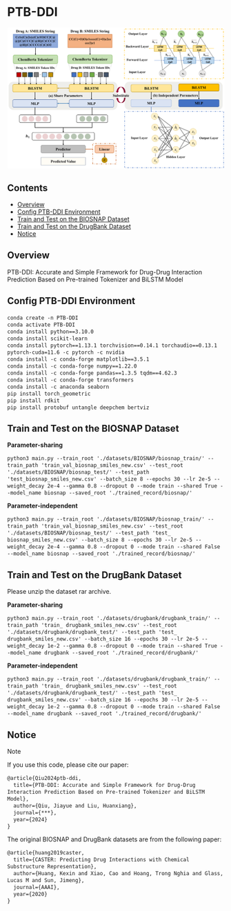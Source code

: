 # PTB-DDI

![](https://github.com/drunkprogrammer/PTB-DDI/blob/main/Overall-Architecture.png)

## Contents

- [Overview](#Overview)
- [Config PTB-DDI Environment](#Config-PTB-DDI-Environment)
- [Train and Test on the BIOSNAP Dataset](#Train-and-Test-on-the-BIOSNAP-dataset)
- [Train and Test on the DrugBank Dataset](#Train-and-Test-on-the-DrugBank-dataset)
- [Notice](#Notice)

## Overview 

PTB-DDI: Accurate and Simple Framework for Drug-Drug Interaction Prediction Based on Pre-trained Tokenizer and BiLSTM Model


## Config PTB-DDI Environment

```
conda create -n PTB-DDI
conda activate PTB-DDI
conda install python==3.10.0
conda install scikit-learn
conda install pytorch==1.13.1 torchvision==0.14.1 torchaudio==0.13.1 pytorch-cuda=11.6 -c pytorch -c nvidia 
conda install -c conda-forge matplotlib==3.5.1
conda install -c conda-forge numpy==1.22.0
conda install -c conda-forge pandas==1.3.5 tqdm==4.62.3 
conda install -c conda-forge transformers
conda install -c anaconda seaborn
pip install torch_geometric
pip install rdkit
pip install protobuf untangle deepchem bertviz
```


## Train and Test on the BIOSNAP Dataset

**Parameter-sharing**
```
python3 main.py --train_root './datasets/BIOSNAP/biosnap_train/' --train_path 'train_val_biosnap_smiles_new.csv' --test_root './datasets/BIOSNAP/biosnap_test/' --test_path 'test_biosnap_smiles_new.csv' --batch_size 8 --epochs 30 --lr 2e-5 --weight_decay 2e-4 --gamma 0.8 --dropout 0 --mode train --shared True --model_name biosnap --saved_root './trained_record/biosnap/'
```


**Parameter-independent**
```
python3 main.py --train_root './datasets/BIOSNAP/biosnap_train/' --train_path 'train_val_biosnap_smiles_new.csv' --test_root './datasets/BIOSNAP/biosnap_test/' --test_path 'test_ biosnap_smiles_new.csv' --batch_size 8 --epochs 30 --lr 2e-5 --weight_decay 2e-4 --gamma 0.8 --dropout 0 --mode train --shared False --model_name biosnap --saved_root './trained_record/biosnap/'
```

<!--### Test using our best model

**Parameter-sharing**
```
python3 test.py --test_root './datasets/BIOSNAP/biosnap_test/' --test_path 'test_ biosnap_smiles_new.csv' --batch_size 8 --epochs 30 --lr 2e-5 --weight_decay 2e-4 --gamma 0.8 --dropout 0 --mode test --shared True --model_name biosnap --saved_root './trained_record/biosnap/' --load_model_path './trained_record/biosnap/parameter_sharing/'
```

**Parameter-independent**
```
python3 test.py --test_root './datasets/BIOSNAP/biosnap_test/' --test_path 'test_ biosnap_smiles_new.csv' --batch_size 8 --epochs 30 --lr 2e-5 --weight_decay 2e-4 --gamma 0.8 --dropout 0 --mode test --shared True --model_name biosnap --saved_root './trained_record/biosnap/' --load_model_path './trained_record/biosnap/parameter_independent/'
```
-->

## Train and Test on the DrugBank Dataset

Please unzip the dataset rar archive.

**Parameter-sharing**
```
python3 main.py --train_root './datasets/drugbank/drugbank_train/' --train_path 'train_ drugbank_smiles_new.csv' --test_root './datasets/drugbank/drugbank_test/' --test_path 'test_ drugbank_smiles_new.csv' --batch_size 16 --epochs 30 --lr 2e-5 --weight_decay 1e-2 --gamma 0.8 --dropout 0 --mode train --shared True --model_name drugbank --saved_root './trained_record/drugbank/'
```


**Parameter-independent**
```
python3 main.py --train_root './datasets/drugbank/drugbank_train/' --train_path 'train_ drugbank_smiles_new.csv' --test_root './datasets/drugbank/drugbank_test/' --test_path 'test_ drugbank_smiles_new.csv' --batch_size 16 --epochs 30 --lr 2e-5 --weight_decay 1e-2 --gamma 0.8 --dropout 0 --mode train --shared False --model_name drugbank --saved_root './trained_record/drugbank/'
```

<!-- ### Test using our best model

**Parameter-sharing**
```
python3 ddi2013.py --test_root './datasets/drugbank/drugbank_test/' --test_path 'test_ drugbank_smiles_new.csv' --batch_size 16 --lr 2e-5 --weight_decay 1e-2 --gamma 0.8 --dropout 0 --mode test --shared True --model_name drugbank --saved_root './trained_record/drugbank/' --load_model_path './trained_record/drugbank/parameter_sharing/'
```

**Parameter-independent**
```
python3 ddi2013.py --test_root './datasets/drugbank/drugbank_test/' --test_path 'test_ drugbank_smiles_new.csv' --batch_size 16 --lr 2e-5 --weight_decay 1e-2 --gamma 0.8 --dropout 0 --mode test --shared True --model_name drugbank --saved_root './trained_record/drugbank/' --load_model_path './trained_record/drugbank/parameter_independent/'
```
-->

## Notice
> [!NOTE]
> If you use this code, please cite our paper:
```
@article{Qiu2024ptb-ddi,
  title={PTB-DDI: Accurate and Simple Framework for Drug-Drug Interaction Prediction Based on Pre-trained Tokenizer and BiLSTM Model},
  author={Qiu, Jiayue and Liu, Huanxiang},
  journal={***},
  year={2024}
}
```


The original BIOSNAP and DrugBank datasets are from the following paper:
```
@article{huang2019caster,
  title={CASTER: Predicting Drug Interactions with Chemical Substructure Representation},
  author={Huang, Kexin and Xiao, Cao and Hoang, Trong Nghia and Glass, Lucas M and Sun, Jimeng},
  journal={AAAI},
  year={2020}
}
```
